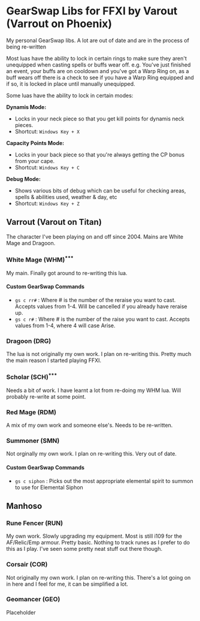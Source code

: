 # GearSwap Libs for FFXI by Varout (Varrout on Phoenix)

My personal GearSwap libs. A lot are out of date and are in the process of being re-written

Most luas have the ability to lock in certain rings to make sure they aren't unequipped when casting spells or buffs wear off.
e.g. You've just finished an event, your buffs are on cooldown and you've got a Warp Ring on, as a buff wears off there is a check to see if you have a Warp Ring equipped and if so, it is locked in place until manually unequipped.

Some luas have the ability to lock in certain modes:

**Dynamis Mode:**
- Locks in your neck piece so that you get kill points for dynamis neck pieces.
- Shortcut: `Windows Key + X`

**Capacity Points Mode:**
- Locks in your back piece so that you're always getting the CP bonus from your cape.
- Shortcut: `Windows Key + C`

**Debug Mode:**
- Shows various bits of debug which can be useful for checking areas, spells & abilities used, weather & day, etc
- Shortcut: `Windows Key + Z`

## Varrout (Varout on Titan)

The character I've been playing on and off since 2004.  Mains are White Mage and Dragoon.

### White Mage (WHM)<sup>***</sup>

My main.  Finally got around to re-writing this lua.

#### Custom GearSwap Commands
- `gs c rr#` : Where # is the number of the reraise you want to cast.  Accepts values from 1-4.  Will be cancelled if you already have reraise up.
- `gs c r#` : Where # is the number of the raise you want to cast.  Accepts values from 1-4, where 4 will case Arise.

### Dragoon (DRG)

The lua is not originally my own work.  I plan on re-writing this.  Pretty much the main reason I started playing FFXI.

### Scholar (SCH)<sup>***</sup>

Needs a bit of work.  I have learnt a lot from re-doing my WHM lua.  Will probably re-write at some point.

### Red Mage (RDM)

A mix of my own work and someone else's.  Needs to be re-written.

### Summoner (SMN)

Not orginally my own work.  I plan on re-writing this.  Very out of date.

#### Custom GearSwap Commands
- `gs c siphon` : Picks out the most appropriate elemental spirit to summon to use for Elemental Siphon


## Manhoso

### Rune Fencer (RUN)

My own work.  Slowly upgrading my equipment.  Most is still i109 for the AF/Relic/Emp armour.  Pretty basic.  Nothing to track runes as I prefer to do this as I play.  I've seen some pretty neat stuff out there though.

### Corsair (COR)

Not originally my own work.  I plan on re-writing this.  There's a lot going on in here and I feel for me, it can be simplified a lot.

### Geomancer (GEO)
Placeholder